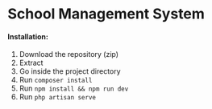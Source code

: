 # School Management System

#### Installation:

1. Download the repository (zip)
2. Extract
3. Go inside the project directory
4. Run `composer install`
5. Run `npm install && npm run dev`
6. Run `php artisan serve`
